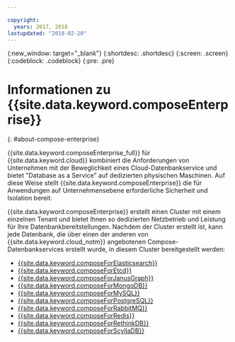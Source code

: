 ```yaml
---

copyright:
  years: 2017, 2018
lastupdated: "2018-02-20"
---
```


{:new_window: target="_blank"}
{:shortdesc: .shortdesc}
{:screen: .screen}
{:codeblock: .codeblock}
{:pre: .pre}

# Informationen zu {{site.data.keyword.composeEnterprise}}
{: #about-compose-enterprise}

{{site.data.keyword.composeEnterprise_full}} für {{site.data.keyword.cloud}} kombiniert die Anforderungen von Unternehmen mit der Beweglichkeit eines Cloud-Datenbankservice und bietet "Database as a Service" auf dedizierten physischen Maschinen. Auf diese Weise stellt {{site.data.keyword.composeEnterprise}} die für Anwendungen auf Unternehmensebene erforderliche Sicherheit und Isolation bereit.

{{site.data.keyword.composeEnterprise}} erstellt einen Cluster mit einem einzelnen Tenant und bietet Ihnen so dedizierten Netzbetrieb und Leistung für Ihre Datenbankbereitstellungen. Nachdem der Cluster erstellt ist, kann jede Datenbank, die über einen der anderen von {{site.data.keyword.cloud_notm}} angebotenen Compose-Datenbankservices erstellt wurde, in diesem Cluster bereitgestellt werden:

- [{{site.data.keyword.composeForElasticsearch}}](https://console.{DomainName}/catalog/services/compose-for-elasticsearch)
- [{{site.data.keyword.composeForEtcd}}](https://console.{DomainName}/catalog/services/compose-for-etcd)
- [{{site.data.keyword.composeForJanusGraph}}](https://console.{DomainName}/catalog/services/compose-for-janusgraph)
- [{{site.data.keyword.composeForMongoDB}}](https://console.{DomainName}/catalog/services/compose-for-mongodb)
- [{{site.data.keyword.composeForMySQL}}](https://console.{DomainName}/catalog/services/compose-for-mysql)
- [{{site.data.keyword.composeForPostgreSQL}}](https://console.{DomainName}/catalog/services/compose-for-postgresql)
- [{{site.data.keyword.composeForRabbitMQ}}](https://console.{DomainName}/catalog/services/compose-for-rabbitmq)
- [{{site.data.keyword.composeForRedis}}](https://console.{DomainName}/catalog/services/compose-for-redis)
- [{{site.data.keyword.composeForRethinkDB}}](https://console.{DomainName}/catalog/services/compose-for-rethinkdb)
- [{{site.data.keyword.composeForScyllaDB}}](https://console.{DomainName}/catalog/services/compose-for-scylladb)

